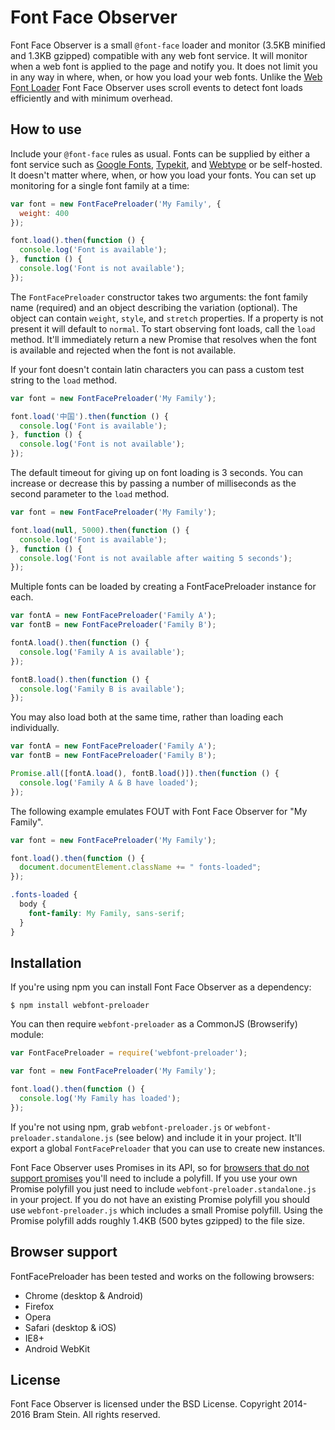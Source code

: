 # Font Face Observer

Font Face Observer is a small `@font-face` loader and monitor (3.5KB minified and 1.3KB gzipped) compatible with any web font service. It will monitor when a web font is applied to the page and notify you. It does not limit you in any way in where, when, or how you load your web fonts. Unlike the [Web Font Loader](https://github.com/typekit/webfontloader) Font Face Observer uses scroll events to detect font loads efficiently and with minimum overhead.

## How to use

Include your `@font-face` rules as usual. Fonts can be supplied by either a font service such as [Google Fonts](http://www.google.com/fonts), [Typekit](http://typekit.com), and [Webtype](http://webtype.com) or be self-hosted. It doesn't matter where, when, or how you load your fonts. You can set up monitoring for a single font family at a time:

```js
var font = new FontFacePreloader('My Family', {
  weight: 400
});

font.load().then(function () {
  console.log('Font is available');
}, function () {
  console.log('Font is not available');
});
```

The `FontFacePreloader` constructor takes two arguments: the font family name (required) and an object describing the variation (optional). The object can contain `weight`, `style`, and `stretch` properties. If a property is not present it will default to `normal`. To start observing font loads, call the `load` method. It'll immediately return a new Promise that resolves when the font is available and rejected when the font is not available.

If your font doesn't contain latin characters you can pass a custom test string to the `load` method.

```js
var font = new FontFacePreloader('My Family');

font.load('中国').then(function () {
  console.log('Font is available');
}, function () {
  console.log('Font is not available');
});
```

The default timeout for giving up on font loading is 3 seconds. You can increase or decrease this by passing a number of milliseconds as the second parameter to the `load` method.

```js
var font = new FontFacePreloader('My Family');

font.load(null, 5000).then(function () {
  console.log('Font is available');
}, function () {
  console.log('Font is not available after waiting 5 seconds');
});
```

Multiple fonts can be loaded by creating a FontFacePreloader instance for each.

```js
var fontA = new FontFacePreloader('Family A');
var fontB = new FontFacePreloader('Family B');

fontA.load().then(function () {
  console.log('Family A is available');
});

fontB.load().then(function () {
  console.log('Family B is available');
});
```

You may also load both at the same time, rather than loading each individually.

```js
var fontA = new FontFacePreloader('Family A');
var fontB = new FontFacePreloader('Family B');

Promise.all([fontA.load(), fontB.load()]).then(function () {
  console.log('Family A & B have loaded');
});
```

The following example emulates FOUT with Font Face Observer for "My Family".

```js
var font = new FontFacePreloader('My Family');

font.load().then(function () {
  document.documentElement.className += " fonts-loaded";
});
```

```css
.fonts-loaded {
  body {
    font-family: My Family, sans-serif;
  }
}
```

## Installation

If you're using npm you can install Font Face Observer as a dependency:

```shell
$ npm install webfont-preloader
```

You can then require `webfont-preloader` as a CommonJS (Browserify) module:

```js
var FontFacePreloader = require('webfont-preloader');

var font = new FontFacePreloader('My Family');

font.load().then(function () {
  console.log('My Family has loaded');
});
```

If you're not using npm, grab `webfont-preloader.js` or `webfont-preloader.standalone.js` (see below) and include it in your project. It'll export a global `FontFacePreloader` that you can use to create new instances.

Font Face Observer uses Promises in its API, so for [browsers that do not support promises](http://caniuse.com/#search=promise) you'll need to include a polyfill. If you use your own Promise polyfill you just need to include `webfont-preloader.standalone.js` in your project. If you do not have an existing Promise polyfill you should use `webfont-preloader.js` which includes a small Promise polyfill. Using the Promise polyfill adds roughly 1.4KB (500 bytes gzipped) to the file size.

## Browser support

FontFacePreloader has been tested and works on the following browsers:

* Chrome (desktop & Android)
* Firefox
* Opera
* Safari (desktop & iOS)
* IE8+
* Android WebKit

## License

Font Face Observer is licensed under the BSD License. Copyright 2014-2016 Bram Stein. All rights reserved.
